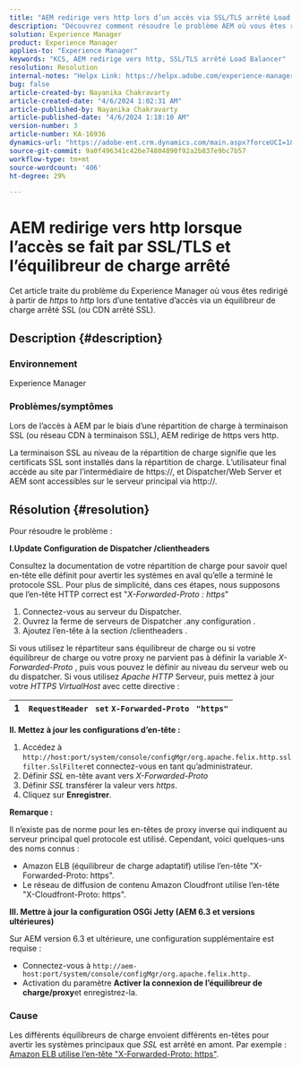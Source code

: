 ```yaml
---
title: "AEM redirige vers http lors d’un accès via SSL/TLS arrêté Load Balancer"
description: "Découvrez comment résoudre le problème AEM où vous êtes redirigé vers http lors de l’accès à AEM via SSL/TLS et l’équilibreur de charge arrêté."
solution: Experience Manager
product: Experience Manager
applies-to: "Experience Manager"
keywords: "KCS, AEM redirige vers http, SSL/TLS arrêté Load Balancer"
resolution: Resolution
internal-notes: "Helpx Link: https://helpx.adobe.com/experience-manager/kb/AEM-redirecting-back-to-http-on-accessed-via-SSL-terminated-Load-Balancer.html"
bug: false
article-created-by: Nayanika Chakravarty
article-created-date: "4/6/2024 1:02:31 AM"
article-published-by: Nayanika Chakravarty
article-published-date: "4/6/2024 1:18:10 AM"
version-number: 3
article-number: KA-16936
dynamics-url: "https://adobe-ent.crm.dynamics.com/main.aspx?forceUCI=1&pagetype=entityrecord&etn=knowledgearticle&id=0e02b555-b1f3-ee11-904b-0022480a40c2"
source-git-commit: 9a0f496341c426e74804890f92a2b837e9bc7b57
workflow-type: tm+mt
source-wordcount: '406'
ht-degree: 29%

---
```


# AEM redirige vers http lorsque l’accès se fait par SSL/TLS et l’équilibreur de charge arrêté


Cet article traite du problème du Experience Manager où vous êtes redirigé à partir de *https* to *http* lors d’une tentative d’accès via un équilibreur de charge arrêté SSL (ou CDN arrêté SSL).

## Description {#description}


### <b>Environnement</b>

Experience Manager

### <b>Problèmes/symptômes</b>

Lors de l’accès à AEM par le biais d’une répartition de charge à terminaison SSL (ou réseau CDN à terminaison SSL), AEM redirige de https vers http.

La terminaison SSL au niveau de la répartition de charge signifie que les certificats SSL sont installés dans la répartition de charge. L’utilisateur final accède au site par l’intermédiaire de https://, et Dispatcher/Web Server et AEM sont accessibles sur le serveur principal via http://.




## Résolution {#resolution}


Pour résoudre le problème :

<b>I.Update Configuration de Dispatcher /clientheaders</b>

Consultez la documentation de votre répartition de charge pour savoir quel en-tête elle définit pour avertir les systèmes en aval qu’elle a terminé le protocole SSL. Pour plus de simplicité, dans ces étapes, nous supposons que l’en-tête HTTP correct est &quot;*X-Forwarded-Proto : https*&quot;

1. Connectez-vous au serveur du Dispatcher.
2. Ouvrez la ferme de serveurs de Dispatcher .any configuration .
3. Ajoutez l’en-tête à la section /clientheaders .


Si vous utilisez le répartiteur sans équilibreur de charge ou si votre équilibreur de charge ou votre proxy ne parvient pas à définir la variable *X-Forwarded-Proto* , puis vous pouvez le définir au niveau du serveur web ou du dispatcher. Si vous utilisez *Apache HTTP* Serveur, puis mettez à jour votre *HTTPS VirtualHost* avec cette directive :


| 1 | `RequestHeader ` `set` `X-Forwarded-Proto ` `"https"` |
| --- | --- |


<b>II. Mettez à jour les configurations d’en-tête :</b>

1. Accédez à `http://host:port/system/console/configMgr/org.apache.felix.http.sslfilter.SslFilter`et connectez-vous en tant qu’administrateur.
2. Définir *SSL* en-tête avant vers *X-Forwarded-Proto*
3. Définir *SSL* transférer la valeur vers *https*.
4. Cliquez sur <b>Enregistrer</b>.


<b>Remarque :</b>

Il n’existe pas de norme pour les en-têtes de proxy inverse qui indiquent au serveur principal quel protocole est utilisé. Cependant, voici quelques-uns des noms connus :

- Amazon ELB (équilibreur de charge adaptatif) utilise l’en-tête &quot;X-Forwarded-Proto: https&quot;.
- Le réseau de diffusion de contenu Amazon Cloudfront utilise l’en-tête &quot;X-Cloudfront-Proto: https&quot;.


<b>III. Mettre à jour la configuration OSGi Jetty (AEM 6.3 et versions ultérieures)</b>

Sur AEM version 6.3 et ultérieure, une configuration supplémentaire est requise :

- Connectez-vous à `http://aem-host:port/system/console/configMgr/org.apache.felix.http.`
- Activation du paramètre <b>Activer la connexion de l’équilibreur de charge/proxy</b>et enregistrez-la.


### Cause

Les différents équilibreurs de charge envoient différents en-têtes pour avertir les systèmes principaux que *SSL* est arrêté en amont. Par exemple : [Amazon ELB utilise l’en-tête &quot;X-Forwarded-Proto: https&quot;](https://docs.aws.amazon.com/fr_fr/elasticloadbalancing/latest/classic/x-forwarded-headers.html#x-forwarded-proto).
